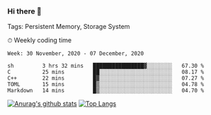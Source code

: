 ### Hi there 👋

Tags: Persistent Memory, Storage System

<!--

[![Anurag's github stats](https://github-readme-stats.vercel.app/api?username=wwyf)](https://github.com/anuraghazra/github-readme-stats)

[![Anurag's github stats](https://github-readme-stats.vercel.app/api?username=wwyf&count_private=true)](https://github.com/anuraghazra/github-readme-stats)


[![Top Langs](https://github-readme-stats.vercel.app/api/top-langs/?username=wwyf&count_private=true&&hide=jupyter%20notebook,html)](https://github.com/anuraghazra/github-readme-stats)



-->


⏱ Weekly coding time

<!--START_SECTION:waka-->
```text
Week: 30 November, 2020 - 07 December, 2020

sh         3 hrs 32 mins   ████████████████▓░░░░░░░░   67.30 % 
C          25 mins         ██░░░░░░░░░░░░░░░░░░░░░░░   08.17 % 
C++        22 mins         █▓░░░░░░░░░░░░░░░░░░░░░░░   07.27 % 
TOML       15 mins         █▒░░░░░░░░░░░░░░░░░░░░░░░   04.78 % 
Markdown   14 mins         █▒░░░░░░░░░░░░░░░░░░░░░░░   04.70 % 
```
<!--END_SECTION:waka-->



[![Anurag's github stats](https://github-readme-stats.vercel.app/api?username=wwyf&count_private=true&show_icons=true&hide_border=true)](https://github.com/anuraghazra/github-readme-stats) [![Top Langs](https://github-readme-stats.vercel.app/api/top-langs/?username=wwyf&count_private=true&hide=jupyter%20notebook,html&langs_count=10&layout=compact&hide_border=true)](https://github.com/anuraghazra/github-readme-stats)

<!--

[![willianrod's wakatime stats](https://github-readme-stats.vercel.app/api/wakatime?username=wwyf)](https://github.com/anuraghazra/github-readme-stats)


-->
